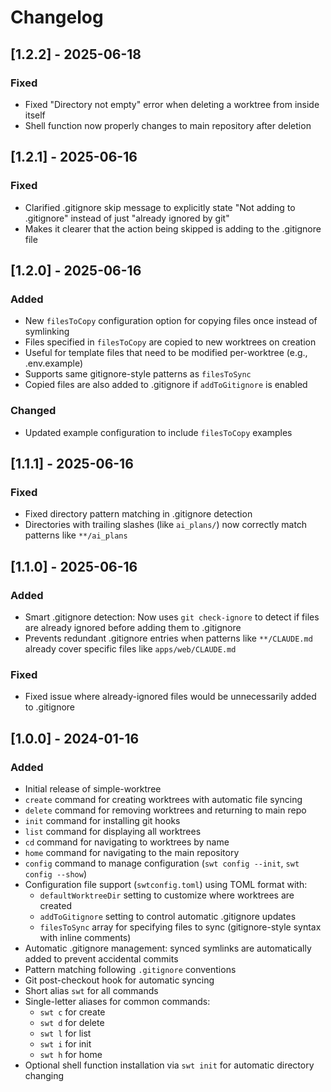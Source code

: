 # Changelog

## [1.2.2] - 2025-06-18

### Fixed
- Fixed "Directory not empty" error when deleting a worktree from inside itself
- Shell function now properly changes to main repository after deletion

## [1.2.1] - 2025-06-16

### Fixed
- Clarified .gitignore skip message to explicitly state "Not adding to .gitignore" instead of just "already ignored by git"
- Makes it clearer that the action being skipped is adding to the .gitignore file

## [1.2.0] - 2025-06-16

### Added
- New `filesToCopy` configuration option for copying files once instead of symlinking
- Files specified in `filesToCopy` are copied to new worktrees on creation
- Useful for template files that need to be modified per-worktree (e.g., .env.example)
- Supports same gitignore-style patterns as `filesToSync`
- Copied files are also added to .gitignore if `addToGitignore` is enabled

### Changed
- Updated example configuration to include `filesToCopy` examples

## [1.1.1] - 2025-06-16

### Fixed
- Fixed directory pattern matching in .gitignore detection
- Directories with trailing slashes (like `ai_plans/`) now correctly match patterns like `**/ai_plans`

## [1.1.0] - 2025-06-16

### Added
- Smart .gitignore detection: Now uses `git check-ignore` to detect if files are already ignored before adding them to .gitignore
- Prevents redundant .gitignore entries when patterns like `**/CLAUDE.md` already cover specific files like `apps/web/CLAUDE.md`

### Fixed
- Fixed issue where already-ignored files would be unnecessarily added to .gitignore

## [1.0.0] - 2024-01-16

### Added
- Initial release of simple-worktree
- `create` command for creating worktrees with automatic file syncing
- `delete` command for removing worktrees and returning to main repo
- `init` command for installing git hooks
- `list` command for displaying all worktrees
- `cd` command for navigating to worktrees by name
- `home` command for navigating to the main repository
- `config` command to manage configuration (`swt config --init`, `swt config --show`)
- Configuration file support (`swtconfig.toml`) using TOML format with:
  - `defaultWorktreeDir` setting to customize where worktrees are created
  - `addToGitignore` setting to control automatic .gitignore updates
  - `filesToSync` array for specifying files to sync (gitignore-style syntax with inline comments)
- Automatic .gitignore management: synced symlinks are automatically added to prevent accidental commits
- Pattern matching following `.gitignore` conventions
- Git post-checkout hook for automatic syncing
- Short alias `swt` for all commands
- Single-letter aliases for common commands:
  - `swt c` for create
  - `swt d` for delete
  - `swt l` for list
  - `swt i` for init
  - `swt h` for home
- Optional shell function installation via `swt init` for automatic directory changing
